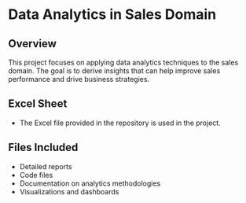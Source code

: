 # Data Analytics in Sales Domain

## Overview
This project focuses on applying data analytics techniques to the sales domain. The goal is to derive insights that can help improve sales performance and drive business strategies.

## Excel Sheet
- The Excel file provided in the repository is used in the project.

## Files Included
- Detailed reports
- Code files
- Documentation on analytics methodologies
- Visualizations and dashboards
